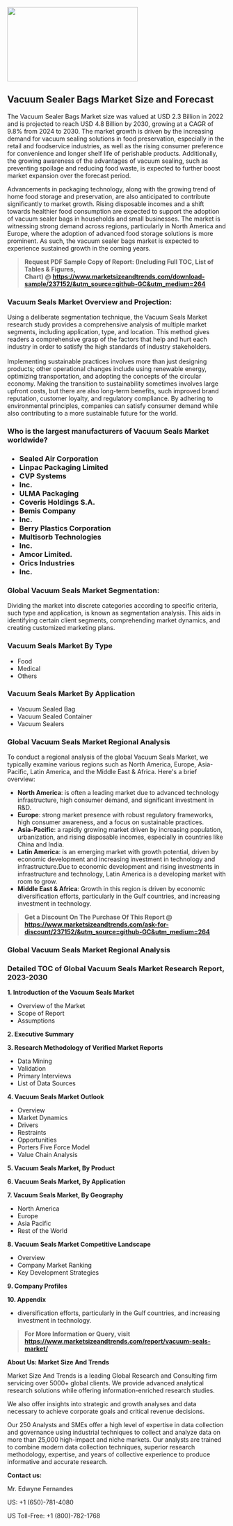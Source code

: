<p><img class="alignnone size-medium wp-image-20088" src="https://ffe5etoiles.com/wp-content/uploads/2024/12/MST1-300x171.png" alt="" width="300" height="171" /></p><h2>Vacuum Sealer Bags Market Size and Forecast</h2><p>The Vacuum Sealer Bags Market size was valued at USD 2.3 Billion in 2022 and is projected to reach USD 4.8 Billion by 2030, growing at a CAGR of 9.8% from 2024 to 2030. The market growth is driven by the increasing demand for vacuum sealing solutions in food preservation, especially in the retail and foodservice industries, as well as the rising consumer preference for convenience and longer shelf life of perishable products. Additionally, the growing awareness of the advantages of vacuum sealing, such as preventing spoilage and reducing food waste, is expected to further boost market expansion over the forecast period.</p><p>Advancements in packaging technology, along with the growing trend of home food storage and preservation, are also anticipated to contribute significantly to market growth. Rising disposable incomes and a shift towards healthier food consumption are expected to support the adoption of vacuum sealer bags in households and small businesses. The market is witnessing strong demand across regions, particularly in North America and Europe, where the adoption of advanced food storage solutions is more prominent. As such, the vacuum sealer bags market is expected to experience sustained growth in the coming years.</p></p><blockquote id="" class=""><strong>Request PDF Sample Copy of Report: (Including Full TOC, List of Tables &amp; Figures, Chart)&nbsp;@&nbsp;<strong><a href="https://www.marketsizeandtrends.com/download-sample/237152/&utm_source=github-GC&utm_medium=264" target="_blank">https://www.marketsizeandtrends.com/download-sample/237152/&utm_source=github-GC&utm_medium=264</a></strong></strong></blockquote><h3 id="" class="">Vacuum Seals Market&nbsp;Overview and Projection:</h3><p id="" class="">Using a deliberate segmentation technique, the Vacuum Seals Market research study provides a comprehensive analysis of multiple market segments, including application, type, and location. This method gives readers a comprehensive grasp of the factors that help and hurt each industry in order to satisfy the high standards of industry stakeholders. <br /> <br />Implementing sustainable practices involves more than just designing products; other operational changes include using renewable energy, optimizing transportation, and adopting the concepts of the circular economy. Making the transition to sustainability sometimes involves large upfront costs, but there are also long-term benefits, such improved brand reputation, customer loyalty, and regulatory compliance. By adhering to environmental principles, companies can satisfy consumer demand while also contributing to a more sustainable future for the world.</p><h3 id="" class="">Who is the largest manufacturers of&nbsp;Vacuum Seals Market worldwide?</h3><h3 class=""><p><ul><li>Sealed Air Corporation </li><li> Linpac Packaging Limited </li><li> CVP Systems </li><li> Inc. </li><li> ULMA Packaging </li><li> Coveris Holdings S.A. </li><li> Bemis Company </li><li> Inc. </li><li> Berry Plastics Corporation </li><li> Multisorb Technologies </li><li> Inc. </li><li> Amcor Limited. </li><li> Orics Industries </li><li> Inc.</li></ul></p></h3><h3 id="" class="">Global&nbsp;Vacuum Seals Market Segmentation:</h3><p id="" class="">Dividing the market into discrete categories according to specific criteria, such type and application, is known as segmentation analysis. This aids in identifying certain client segments, comprehending market dynamics, and creating customized marketing plans.</p><h3 id="" class="">Vacuum Seals Market&nbsp;By Type</h3><p><p><ul><li>Food</li><li> Medical</li><li> Others</p></li></ul></p></p><h3 id="" class="">Vacuum Seals Market&nbsp;By Application</h3><p class=""><p><ul><li>Vacuum Sealed Bag</li><li> Vacuum Sealed Container</li><li> Vacuum Sealers</li></ul></p></p><h3 id="" class="">Global Vacuum Seals Market Regional Analysis</h3><p id="" class="">To conduct a regional analysis of the global Vacuum Seals Market, we typically examine various regions such as North America, Europe, Asia-Pacific, Latin America, and the Middle East &amp; Africa. Here's a brief overview:</p><ul><li><strong>North America</strong>: is often a leading market due to advanced technology infrastructure, high consumer demand, and significant investment in R&amp;D.</li><li><strong>Europe</strong>: strong market presence with robust regulatory frameworks, high consumer awareness, and a focus on sustainable practices.</li><li><strong>Asia-Pacific</strong>: a rapidly growing market driven by increasing population, urbanization, and rising disposable incomes, especially in countries like China and India.</li><li><strong>Latin America</strong>: is an emerging market with growth potential, driven by economic development and increasing investment in technology and infrastructure.Due to economic development and rising investments in infrastructure and technology, Latin America is a developing market with room to grow.</li><li><strong>Middle East &amp; Africa</strong>: Growth in this region is driven by economic diversification efforts, particularly in the Gulf countries, and increasing investment in technology.</li></ul><blockquote id="" class=""><strong>Get a Discount On The Purchase Of This Report @ <strong><a href="https://www.marketsizeandtrends.com/ask-for-discount/237152/&utm_source=github-GC&utm_medium=264" target="_blank">https://www.marketsizeandtrends.com/ask-for-discount/237152/&utm_source=github-GC&utm_medium=264</a></strong></strong></blockquote><h3 id="" class="">Global Vacuum Seals Market Regional Analysis</h3><h3 id="" class="">Detailed TOC of Global Vacuum Seals Market Research Report, 2023-2030</h3><p id="" class=""><strong>1. Introduction of the Vacuum Seals Market</strong></p><ul><li>Overview of the Market</li><li>Scope of Report</li><li>Assumptions</li></ul><p id="" class=""><strong>2. Executive Summary</strong></p><p id="" class=""><strong>3. Research Methodology of Verified Market Reports</strong></p><ul><li>Data Mining</li><li>Validation</li><li>Primary Interviews</li><li>List of Data Sources</li></ul><p id="" class=""><strong>4. Vacuum Seals Market Outlook</strong></p><ul><li>Overview</li><li>Market Dynamics</li><li>Drivers</li><li>Restraints</li><li>Opportunities</li><li>Porters Five Force Model</li><li>Value Chain Analysis</li></ul><p id="" class=""><strong>5. Vacuum Seals Market, By Product</strong></p><p id="" class=""><strong>6. Vacuum Seals Market, By Application</strong></p><p id="" class=""><strong>7. Vacuum Seals Market, By Geography</strong></p><ul><li>North America</li><li>Europe</li><li>Asia Pacific</li><li>Rest of the World</li></ul><p id="" class=""><strong>8. Vacuum Seals Market Competitive Landscape</strong></p><ul><li>Overview</li><li>Company Market Ranking</li><li>Key Development Strategies</li></ul><p id="" class=""><strong>9. Company Profiles</strong></p><p id="" class=""><strong>10. Appendix</strong></p><ul><li>diversification efforts, particularly in the Gulf countries, and increasing investment in technology.</li></ul><blockquote id="" class=""><strong>For More Information or Query, visit <strong><strong><a href="https://www.marketsizeandtrends.com/report/vacuum-seals-market/" target="_blank">https://www.marketsizeandtrends.com/report/vacuum-seals-market/</a></strong></strong></strong></blockquote><p id="" class=""><strong>About Us: Market Size And Trends</strong></p><p id="" class="">Market Size And Trends is a leading Global Research and Consulting firm servicing over 5000+ global clients. We provide advanced analytical research solutions while offering information-enriched research studies.</p><p id="" class="">We also offer insights into strategic and growth analyses and data necessary to achieve corporate goals and critical revenue decisions.</p><p id="" class="">Our 250 Analysts and SMEs offer a high level of expertise in data collection and governance using industrial techniques to collect and analyze data on more than 25,000 high-impact and niche markets. Our analysts are trained to combine modern data collection techniques, superior research methodology, expertise, and years of collective experience to produce informative and accurate research.</p><p id="" class=""><strong>Contact us:</strong></p><p id="" class="">Mr. Edwyne Fernandes</p><p id="" class="">US: +1 (650)-781-4080</p><p id="" class="">US Toll-Free: +1 (800)-782-1768</p>
